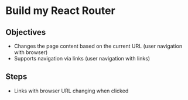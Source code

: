 # Build my React Router

## Objectives

- Changes the page content based on the current URL (user navigation with browser)
- Supports navigation via links (user navigation with links)

## Steps

- Links with browser URL changing when clicked
